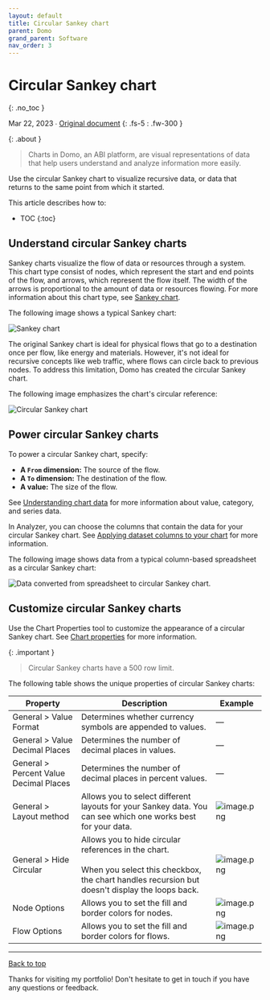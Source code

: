 ```yaml
---
layout: default
title: Circular Sankey chart
parent: Domo
grand_parent: Software
nav_order: 3
---
```


# Circular Sankey chart
{: .no_toc }

Mar 22, 2023 ∙ [Original document](https://domo-support.domo.com/s/article/000005155?language=en_US)
{: .fs-5 : .fw-300 }

{:  .about }
> Charts in Domo, an ABI platform, are visual representations of data that help users understand and analyze information more easily.

Use the circular Sankey chart to visualize recursive data, or data that returns to the same point from which it started.

This article describes how to:

- TOC
{:toc}

## Understand circular Sankey charts

Sankey charts visualize the flow of data or resources through a system. This chart type consist of nodes, which represent the start and end points of the flow, and arrows, which represent the flow itself. The width of the arrows is proportional to the amount of data or resources flowing. For more information about this chart type, see [Sankey chart](https://domo-support.domo.com/s/article/360043429273?language=en_US).

The following image shows a typical Sankey chart:

![Sankey chart](https://github.com/haileytapia/portfolio/assets/78626762/6f89c694-a97b-4aa0-b8c9-f3a4a05a911b)

The original Sankey chart is ideal for physical flows that go to a destination once per flow, like energy and materials. However, it's not ideal for recursive concepts like web traffic, where flows can circle back to previous nodes. To address this limitation, Domo has created the circular Sankey chart.

The following image emphasizes the chart's circular reference:

![Circular Sankey chart](https://github.com/haileytapia/portfolio/assets/78626762/95b4b813-cf06-4b18-b068-266c803bc387)

## Power circular Sankey charts

To power a circular Sankey chart, specify:

* **A `From` dimension:** The source of the flow.
* **A `To` dimension:** The destination of the flow.
* **A value:** The size of the flow.

See [Understanding chart data](https://domo-support.domo.com/s/article/360043428693?language=en_US) for more information about value, category, and series data.

In Analyzer, you can choose the columns that contain the data for your circular Sankey chart. See [Applying dataset columns to your chart](https://domo-support.domo.com/s/article/360043428713?language=en_US) for more information.

The following image shows data from a typical column-based spreadsheet as a circular Sankey chart:

![Data converted from spreadsheet to circular Sankey chart.](https://github.com/haileytapia/portfolio/assets/78626762/ccb84f53-8b9d-44b8-b083-5a82cdb5925c)

## Customize circular Sankey charts

Use the Chart Properties tool to customize the appearance of a circular Sankey chart. See [Chart properties](https://domo-support.domo.com/s/article/360042925374?language=en_US) for more information.

{:  .important }
> Circular Sankey charts have a 500 row limit.

The following table shows the unique properties of circular Sankey charts:

| Property | Description | Example |
| --- | --- | --- |
| General > Value Format | Determines whether currency symbols are appended to values. | — |
| General > Value Decimal Places | Determines the number of decimal places in values. | — |
| General > Percent Value Decimal Places | Determines the number of decimal places in percent values. | — |
| General > Layout method | Allows you to select different layouts for your Sankey data. You can see which one works best for your data. | ![image.png](https://domo-support.domo.com/servlet/rtaImage?eid=ka05w00000128YR&feoid=00N5w00000Ri7BU&refid=0EM5w000006u8ej) |
| General > Hide Circular | Allows you to hide circular references in the chart. <br> <br> When you select this checkbox, the chart handles recursion but doesn't display the loops back. | ![image.png](https://domo-support.domo.com/servlet/rtaImage?eid=ka05w00000128YR&feoid=00N5w00000Ri7BU&refid=0EM5w000006u8eo) |
| Node Options | Allows you to set the fill and border colors for nodes. | ![image.png](https://domo-support.domo.com/servlet/rtaImage?eid=ka05w00000128YR&feoid=00N5w00000Ri7BU&refid=0EM5w000006u8eQ) |
| Flow Options | Allows you to set the fill and border colors for flows. | ![image.png](https://domo-support.domo.com/servlet/rtaImage?eid=ka05w00000128YR&feoid=00N5w00000Ri7BU&refid=0EM5w000006u8ey) |

---

[Back to top](#top)

Thanks for visiting my portfolio! Don't hesitate to get in touch if you have any questions or feedback.

